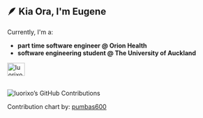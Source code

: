 ## 🪶 Kia Ora, I'm Eugene
Currently, I'm a:
- **part time software engineer @ Orion Health**
- **software engineering student @ The University of Auckland**

<p align="left">
<a href="https://www.linkedin.com/in/eugene-j-chua/" target="blank"><img align="center" src="https://raw.githubusercontent.com/rahuldkjain/github-profile-readme-generator/master/src/images/icons/Social/linked-in-alt.svg" alt="luorixo" height="30" width="40" /></a>
</p>

\
![luorixo’s GitHub Contributions](https://github.pumbas.net/api/contributions/luorixo?colour=2EC27E)

Contribution chart by: [pumbas600](https://github.com/pumbas600)
